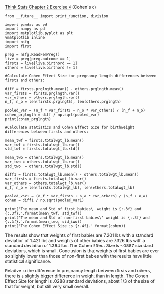 [Think Stats Chapter 2 Exercise 4](http://greenteapress.com/thinkstats2/html/thinkstats2003.html#toc24) (Cohen's d)

    from __future__ import print_function, division

    import pandas as pd
    import numpy as pd
    import matplotlib.pyplot as plt
    %matplotlib inline
    import nsfg
    import first

    preg = nsfg.ReadFemPreg()
    live = preg[preg.outcome == 1]
    firsts = live[live.birthord == 1]
    others = live[live.birthord != 1]

    #Calculate Cohen Effect Size for pregnancy length differences between firsts and others:

    diff = firsts.prglngth.mean() - others.prglngth.mean()
    var_firsts = firsts.prglngth.var()
    var_others = others.prglngth.var()
    n_f, n_o = len(firsts.prglngth), len(others.prglngth)

    pooled_var = (n_f * var_firsts + n_o * var_others) / (n_f + n_o)
    cohen_prglngth = diff / np.sqrt(pooled_var)
    print(cohen_prglngth)

    #Calculate statistics and Cohen Effect Size for birthweight differences between firsts and others:

    mean_twf = firsts.totalwgt_lb.mean()
    var_twf = firsts.totalwgt_lb.var()
    std_twf = firsts.totalwgt_lb.std()

    mean_two = others.totalwgt_lb.mean()
    var_two = others.totalwgt_lb.var()
    std_two  = others.totalwgt_lb.std()

    diff1 = firsts.totalwgt_lb.mean() - others.totalwgt_lb.mean()
    var_firsts = firsts.totalwgt_lb.var()
    var_others = others.totalwgt_lb.var()
    n_f, n_o = len(firsts.totalwgt_lb), len(others.totalwgt_lb)

    pooled_var1 = (n_f * var_firsts + n_o * var_others) / (n_f + n_o)
    cohen = diff1 / np.sqrt(pooled_var1)

    print('The mean and Std of first babies\' weight is {:.3f} and {:.3f}.'.format(mean_twf, std_twf))
    print('The mean and Std of non-first babies\' weight is {:.3f} and {:.3f}.'.format(mean_two, std_two))
    print('The Cohen Effect Size is {:.4f}.'.format(cohen))

The results show that weights of first babies are 7.201 lbs with a standard deviation of 1.421 lbs and weights of other babies are 7.326 lbs with a standard deviation of 1.394 lbs.  The Cohen Effect Size is -.0887 standard deviations, which is small.  Conclusion is that weights of first babies are ever so slightly lower than those of non-first babies with the results have little statistical significance.

Relative to the difference in pregnancy length between firsts and others, there is a slightly bigger difference in weight than in length.  The Cohen Effect Size for length is .0288 standard deviations, about 1/3 of the size of that for weight, but still very small overall.

